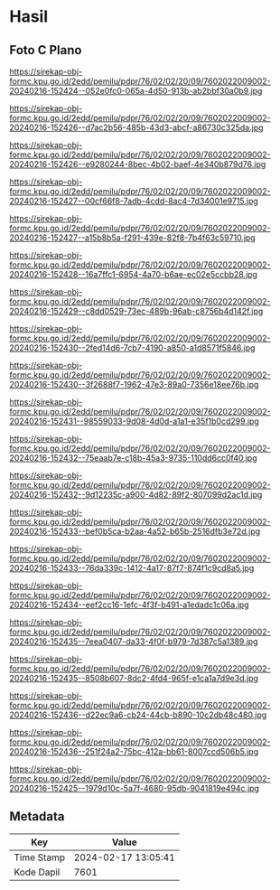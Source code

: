 # Hasil

## Foto C Plano

https://sirekap-obj-formc.kpu.go.id/2edd/pemilu/pdpr/76/02/02/20/09/7602022009002-20240216-152424--052e0fc0-065a-4d50-913b-ab2bbf30a0b9.jpg

https://sirekap-obj-formc.kpu.go.id/2edd/pemilu/pdpr/76/02/02/20/09/7602022009002-20240216-152426--d7ac2b56-485b-43d3-abcf-a86730c325da.jpg

https://sirekap-obj-formc.kpu.go.id/2edd/pemilu/pdpr/76/02/02/20/09/7602022009002-20240216-152426--e9280244-8bec-4b02-baef-4e340b879d76.jpg

https://sirekap-obj-formc.kpu.go.id/2edd/pemilu/pdpr/76/02/02/20/09/7602022009002-20240216-152427--00cf66f8-7adb-4cdd-8ac4-7d34001e9715.jpg

https://sirekap-obj-formc.kpu.go.id/2edd/pemilu/pdpr/76/02/02/20/09/7602022009002-20240216-152427--a15b8b5a-f291-439e-82f8-7b4f63c59710.jpg

https://sirekap-obj-formc.kpu.go.id/2edd/pemilu/pdpr/76/02/02/20/09/7602022009002-20240216-152428--16a7ffc1-6954-4a70-b6ae-ec02e5ccbb28.jpg

https://sirekap-obj-formc.kpu.go.id/2edd/pemilu/pdpr/76/02/02/20/09/7602022009002-20240216-152429--c8dd0529-73ec-489b-96ab-c8756b4d142f.jpg

https://sirekap-obj-formc.kpu.go.id/2edd/pemilu/pdpr/76/02/02/20/09/7602022009002-20240216-152430--2fed14d6-7cb7-4190-a850-a1d8571f5846.jpg

https://sirekap-obj-formc.kpu.go.id/2edd/pemilu/pdpr/76/02/02/20/09/7602022009002-20240216-152430--3f2688f7-1962-47e3-89a0-7356e18ee76b.jpg

https://sirekap-obj-formc.kpu.go.id/2edd/pemilu/pdpr/76/02/02/20/09/7602022009002-20240216-152431--98559033-9d08-4d0d-a1a1-e35f1b0cd299.jpg

https://sirekap-obj-formc.kpu.go.id/2edd/pemilu/pdpr/76/02/02/20/09/7602022009002-20240216-152432--75eaab7e-c18b-45a3-9735-110dd6cc0f40.jpg

https://sirekap-obj-formc.kpu.go.id/2edd/pemilu/pdpr/76/02/02/20/09/7602022009002-20240216-152432--9d12235c-a900-4d82-89f2-807099d2ac1d.jpg

https://sirekap-obj-formc.kpu.go.id/2edd/pemilu/pdpr/76/02/02/20/09/7602022009002-20240216-152433--bef0b5ca-b2aa-4a52-b65b-2516dfb3e72d.jpg

https://sirekap-obj-formc.kpu.go.id/2edd/pemilu/pdpr/76/02/02/20/09/7602022009002-20240216-152433--76da339c-1412-4a17-87f7-874f1c9cd8a5.jpg

https://sirekap-obj-formc.kpu.go.id/2edd/pemilu/pdpr/76/02/02/20/09/7602022009002-20240216-152434--eef2cc16-1efc-4f3f-b491-a1edadc1c06a.jpg

https://sirekap-obj-formc.kpu.go.id/2edd/pemilu/pdpr/76/02/02/20/09/7602022009002-20240216-152435--7eea0407-da33-4f0f-b979-7d387c5a1389.jpg

https://sirekap-obj-formc.kpu.go.id/2edd/pemilu/pdpr/76/02/02/20/09/7602022009002-20240216-152435--8508b607-8dc2-4fd4-965f-e1ca1a7d9e3d.jpg

https://sirekap-obj-formc.kpu.go.id/2edd/pemilu/pdpr/76/02/02/20/09/7602022009002-20240216-152436--d22ec9a6-cb24-44cb-b890-10c2db48c480.jpg

https://sirekap-obj-formc.kpu.go.id/2edd/pemilu/pdpr/76/02/02/20/09/7602022009002-20240216-152436--251f24a2-75bc-412a-bb61-8007ccd506b5.jpg

https://sirekap-obj-formc.kpu.go.id/2edd/pemilu/pdpr/76/02/02/20/09/7602022009002-20240216-152425--1979d10c-5a7f-4680-95db-9041819e494c.jpg


## Metadata

| Key        | Value               |
| ---------- | ------------------- |
| Time Stamp | 2024-02-17 13:05:41 |
| Kode Dapil | 7601                |




